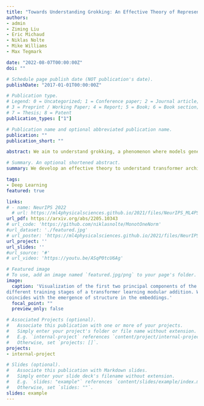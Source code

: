 ```yaml
---
title: "Towards Understanding Grokking: An Effective Theory of Representation Learning" 
authors:
- admin
- Ziming Liu
- Eric Michaud
- Niklas Nolte
- Mike Williams
- Max Tegmark

date: "2022-08-07T00:00:00Z"
doi: ""

# Schedule page publish date (NOT publication's date).
publishDate: "2017-01-01T00:00:00Z"

# Publication type.
# Legend: 0 = Uncategorized; 1 = Conference paper; 2 = Journal article;
# 3 = Preprint / Working Paper; 4 = Report; 5 = Book; 6 = Book section;
# 7 = Thesis; 8 = Patent
publication_types: ["1"]

# Publication name and optional abbreviated publication name.
publication: ""
publication_short: ""

abstract: We aim to understand grokking, a phenomenon where models generalize long after overfitting their training set. We present both a microscopic analysis anchored by an effective theory and a macroscopic analysis of phase diagrams describing learning performance across hyperparameters. We find that generalization originates from structured representations whose training dynamics and dependence on training set size can be predicted by our effective theory in a toy setting. We observe empirically the presence of four learning phases; comprehension, grokking, memorization, and confusion. We find representation learning to occur only in a "Goldilocks zone" (including comprehension and grokking) between memorization and confusion. Compared to the comprehension phase, the grokking phase stays closer to the memorization phase, leading to delayed generalization. The Goldilocks phase is reminiscent of "intelligence from starvation" in Darwinian evolution, where resource limitations drive discovery of more efficient solutions. This study not only provides intuitive explanations of the origin of grokking, but also highlights the usefulness of physics-inspired tools, e.g., effective theories and phase diagrams, for understanding deep learning.

# Summary. An optional shortened abstract.
summary: We develop an effective theory to understand transformer architectures’ ability to generalize on arithmetic datasets. The theory links generalization to a particular structured representation of the embeddings and predicts a range of phenomena associated with *grokking*, or delayed generalization. Moreover, we show that grokking is one of four different phases of learning and can be avoided with proper hyper-parameter tuning. To appear in NeurIPS2022.

tags:
- Deep Learning 
featured: true

links:
# - name: NeurIPS 2022
  # url: https://ml4physicalsciences.github.io/2021/files/NeurIPS_ML4PS_2021_86.pdf
url_pdf: https://arxiv.org/abs/2205.10343
# url_code: 'https://github.com/niklasnolte/MonotOneNorm'
#url_dataset: './featured.jpg'
# url_poster: 'https://ml4physicalsciences.github.io/2021/files/NeurIPS_ML4PS_2021_86_poster.png'
url_project: ''
url_slides: ''
#url_source: '#'
# url_video: 'https://youtu.be/ASqP0tcU6Ag'

# Featured image
# To use, add an image named `featured.jpg/png` to your page's folder. 
image:
  caption: 'Visualization of the first two principal components of the learned input embeddings at
different training stages of a transformer learning modular addition. We observe that generalization
coincides with the emergence of structure in the embeddings.'
  focal_point: ""
  preview_only: false

# Associated Projects (optional).
#   Associate this publication with one or more of your projects.
#   Simply enter your project's folder or file name without extension.
#   E.g. `internal-project` references `content/project/internal-project/index.md`.
#   Otherwise, set `projects: []`.
projects:
- internal-project

# Slides (optional).
#   Associate this publication with Markdown slides.
#   Simply enter your slide deck's filename without extension.
#   E.g. `slides: "example"` references `content/slides/example/index.md`.
#   Otherwise, set `slides: ""`.
slides: example
---
```

<!--
{{% alert note %}}
Click the *Slides* button above to demo Academic's Markdown slides feature.
{{% /alert %}}

Supplementary notes can be added here, including [code and math](https://sourcethemes.com/academic/docs/writing-markdown-latex/).
-->
